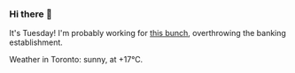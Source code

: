 ### Hi there :wave:

It's Tuesday! I'm probably working for [this bunch](https://github.com/kohofinancial), overthrowing the banking establishment.

Weather in Toronto: sunny, at +17°C.
